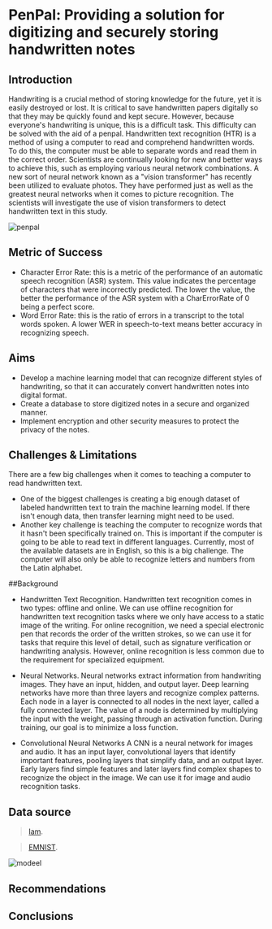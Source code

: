 # PenPal: Providing a solution for digitizing and securely storing handwritten notes

## Introduction

Handwriting is a crucial method of storing knowledge for the future, yet it is easily destroyed or lost. It is critical to save handwritten papers digitally so that they may be quickly found and kept secure. However, because everyone's handwriting is unique, this is a difficult task. This difficulty can be solved with the aid of a penpal.
Handwritten text recognition (HTR) is a method of using a computer to read and comprehend handwritten words. To do this, the computer must be able to separate words and read them in the correct order. Scientists are continually looking for new and better ways to achieve this, such as employing various neural network combinations.
A new sort of neural network known as a "vision transformer" has recently been utilized to evaluate photos. They have performed just as well as the greatest neural networks when it comes to picture recognition. The scientists will investigate the use of vision transformers to detect handwritten text in this study.



![penpal](https://user-images.githubusercontent.com/22881701/230894592-40b715c8-c01d-4cfa-94f3-b143226d082e.jpg)

## Metric of Success

* Character Error Rate: this is a metric of the performance of an automatic speech recognition (ASR) system. This value indicates the percentage of characters that were incorrectly predicted. The lower the value, the better the performance of the ASR system with a CharErrorRate of 0 being a perfect score.
* Word Error Rate: this is the ratio of errors in a transcript to the total words spoken. A lower WER in speech-to-text means better accuracy in recognizing speech.



## Aims
* Develop a machine learning model that can recognize different styles of handwriting, so that it can accurately convert handwritten notes into digital format.
* Create a database to store digitized notes in a secure and organized manner.
* Implement encryption and other security measures to protect the privacy of the notes.


## Challenges & Limitations
There are a few big challenges when it comes to teaching a computer to read handwritten text. 
* One of the biggest challenges is creating a big enough dataset of labeled handwritten text to train the machine learning model. If there isn't enough data, then transfer learning might need to be used.
* Another key challenge is teaching the computer to recognize words that it hasn't been specifically trained on. This is important if the computer is going to be able to read text in different languages. Currently, most of the available datasets are in English, so this is a big challenge. The computer will also only be able to recognize letters and numbers from the Latin alphabet.

##Background
* Handwritten Text Recognition.
Handwritten text recognition comes in two types: offline and online. We can use offline recognition for handwritten text recognition tasks where we only have access to a static image of the writing. For online recognition, we need a special electronic pen that records the order of the written strokes, so we can use it for tasks that require this level of detail, such as signature verification or handwriting analysis. However, online recognition is less common due to the requirement for specialized equipment.

* Neural Networks.
Neural networks extract information from handwriting images. They have an input, hidden, and output layer. Deep learning networks have more than three layers and recognize complex patterns. Each node in a layer is connected to all nodes in the next layer, called a fully connected layer. The value of a node is determined by multiplying the input with the weight, passing through an activation function. During training, our goal is to minimize a loss function.

* Convolutional Neural Networks
A CNN is a neural network for images and audio. It has an input layer, convolutional layers that identify important features, pooling layers that simplify data, and an output layer. Early layers find simple features and later layers find complex shapes to recognize the object in the image. We can use it for image and audio recognition tasks.



## Data source 
> [Iam](https://fki.tic.heia-fr.ch/databases/download-the-iam-handwriting-database).

> [EMNIST](https://www.nist.gov/itl/products-and-services/emnist-dataset).

![modeel](https://user-images.githubusercontent.com/22881701/230956464-4e0cff6e-6c4c-42be-8386-064f5a8af79f.png)


## Recommendations 

## Conclusions 


